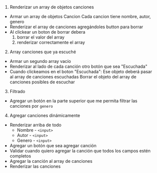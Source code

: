 1) Renderizar un array de objetos canciones
- Armar un array de objetos Cancion
Cada cancion tiene nombre, autor, genero
- Renderizar el array de canciones agregándoles button para borrar
- Al clickear un boton de borrar debera
    1) borrar el valor del array 
    2) renderizar correctamente el array

2) Array canciones que ya escuché
- Armar un segundo array vacío
- Renderizar al lado de cada canción otro botón que sea "Escuchada"
- Cuando clickeamos en el boton "Escuchada":
Ese objeto deberá pasar al array de canciones escuchadas
Borrar el objeto del array de canciones posibles de escuchar

3) Filtrado
- Agregar un botón en la parte superior que me permita filtrar las canciones por `genero`

4) Agregar canciones dinámicamente 
- Renderizar arriba de todo 
    - Nombre - `<input>`
    - Autor - `<input>`
    - Genero - `<input>`
- Agregar un botón que sea agregar canción
- Validar cuando quiero agregar la canción que todos los campos estén completos
- Agregar la canción al array de canciones 
- Renderizar las canciones 